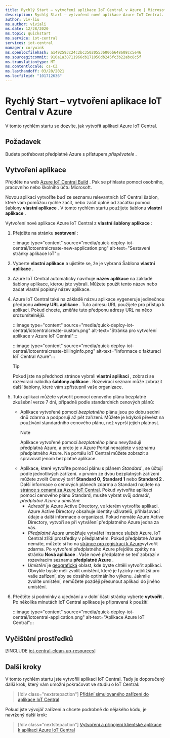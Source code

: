 ```yaml
---
title: Rychlý Start – vytvoření aplikace IoT Central v Azure | Microsoft Docs
description: Rychlý Start – vytvoření nové aplikace Azure IoT Central. Vytvořte aplikaci pomocí cenového plánu zdarma nebo některého ze standardních cenových plánů.
author: viv-liu
ms.author: viviali
ms.date: 12/28/2020
ms.topic: quickstart
ms.service: iot-central
services: iot-central
manager: corywink
ms.openlocfilehash: a1492593c24c2bc350205536006b648608cc5e46
ms.sourcegitcommit: 910a1a38711966cb171050db245fc3b22abc8c5f
ms.translationtype: MT
ms.contentlocale: cs-CZ
ms.lasthandoff: 03/20/2021
ms.locfileid: "101712636"
---
```

# <a name="quickstart---create-an-azure-iot-central-application"></a>Rychlý Start – vytvoření aplikace IoT Central v Azure

V tomto rychlém startu se dozvíte, jak vytvořit aplikaci Azure IoT Central.

## <a name="prerequisite"></a>Požadavek 

Budete potřebovat předplatné Azure s přístupem *přispěvatele* .

## <a name="create-an-application"></a>Vytvoření aplikace

Přejděte na web [Azure IoT Central Build](https://aka.ms/iotcentral) . Pak se přihlaste pomocí osobního, pracovního nebo školního účtu Microsoft.

Novou aplikaci vytvoříte buď ze seznamu relevantních IoT Central šablon, které vám pomůžou rychle začít, nebo začít úplně od začátku pomocí šablony **vlastní aplikace** . V tomto rychlém startu použijete šablonu **vlastní aplikace** .

Vytvoření nové aplikace Azure IoT Central z **vlastní šablony aplikace** :

1. Přejděte na stránku **sestavení** :

    :::image type="content" source="media/quick-deploy-iot-central/iotcentralcreate-new-application.png" alt-text="Sestavení stránky aplikace IoT":::

1. Vyberte **vlastní aplikace** a ujistěte se, že je vybraná Šablona **vlastní aplikace** .

1. Azure IoT Central automaticky navrhuje **název aplikace** na základě šablony aplikace, kterou jste vybrali. Můžete použít tento název nebo zadat vlastní popisný název aplikace.

1. Azure IoT Central také na základě názvu aplikace vygeneruje jedinečnou předponu **adresy URL aplikace** . Tuto adresu URL použijete pro přístup k aplikaci. Pokud chcete, změňte tuto předponu adresy URL na něco srozumitelnější.

    :::image type="content" source="media/quick-deploy-iot-central/iotcentralcreate-custom.png" alt-text="Stránka pro vytvoření aplikace v Azure IoT Central":::

    :::image type="content" source="media/quick-deploy-iot-central/iotcentralcreate-billinginfo.png" alt-text="Informace o fakturaci IoT Central Azure":::

    > [!Tip]
    > Pokud jste na předchozí stránce vybrali **vlastní aplikaci** , zobrazí se rozevírací nabídka **šablony aplikace** . Rozevírací seznam může zobrazit další šablony, které vám zpřístupnil vaše organizace.

1. Tuto aplikaci můžete vytvořit pomocí cenového plánu bezplatné zkušební verze 7 dní, případně podle standardních cenových plánů:

    - Aplikace vytvořené pomocí *bezplatného* plánu jsou po dobu sedmi dnů zdarma a podporují až pět zařízení. Můžete je kdykoli převést na používání standardního cenového plánu, než vyprší jejich platnost.
        > [!NOTE]
        > Aplikace vytvořené pomocí *bezplatného* plánu nevyžadují předplatná Azure, a proto je v Azure Portal nenajdete v seznamu předplatného Azure. Na portálu IoT Central můžete zobrazit a spravovat jenom bezplatné aplikace.          
    - Aplikace, které vytvoříte pomocí plánu s plánem *Standard* , se účtují podle jednotlivých zařízení. v prvním ze dvou bezplatných zařízení můžete zvolit Cenový tarif **Standard 0**, **Standard 1** nebo **Standard 2** . Další informace o cenových plánech zdarma a Standard najdete na [stránce s cenami za Azure IoT Central](https://azure.microsoft.com/pricing/details/iot-central/). Pokud vytvoříte aplikaci pomocí cenového plánu Standard, musíte vybrat svůj *adresář*, *předplatné Azure* a *umístění*:
        - *Adresář* je Azure Active Directory, ve kterém vytvoříte aplikaci. Azure Active Directory obsahuje identity uživatelů, přihlašovací údaje a další informace o organizaci. Pokud nemáte Azure Active Directory, vytvoří se při vytváření předplatného Azure jedna za vás.
        - *Předplatné Azure* umožňuje vytvářet instance služeb Azure. IoT Central zřídí prostředky v předplatném. Pokud předplatné Azure nemáte, můžete si ho na [stránce pro registraci k Azure](https://aka.ms/createazuresubscription)vytvořit zdarma. Po vytvoření předplatného Azure přejděte zpátky na stránku **Nová aplikace** . Vaše nové předplatné se teď zobrazí v rozevíracím seznamu **předplatné Azure** .
        - *Umístění* je [geografická](https://azure.microsoft.com/global-infrastructure/geographies/) oblast, kde byste chtěli vytvořit aplikaci. Obvykle byste měli zvolit umístění, které je fyzicky nejbližší pro vaše zařízení, aby se dosáhlo optimálního výkonu. Jakmile zvolíte umístění, nemůžete později přesunout aplikaci do jiného umístění.

1. Přečtěte si podmínky a ujednání a v dolní části stránky vyberte **vytvořit** . Po několika minutách IoT Central aplikace je připravená k použití:

    :::image type="content" source="media/quick-deploy-iot-central/iotcentral-application.png" alt-text="Aplikace Azure IoT Central":::

## <a name="clean-up-resources"></a>Vyčištění prostředků

[!INCLUDE [iot-central-clean-up-resources](../../../includes/iot-central-clean-up-resources.md)]

## <a name="next-steps"></a>Další kroky

V tomto rychlém startu jste vytvořili aplikaci IoT Central. Tady je doporučený další krok, který vám umožní pokračovat ve studiu o IoT Central:

> [!div class="nextstepaction"]
> [Přidání simulovaného zařízení do aplikace IoT Central](./quick-create-simulated-device.md)

Pokud jste vývojář zařízení a chcete podrobně do nějakého kódu, je navržený další krok:
> [!div class="nextstepaction"]
> [Vytvoření a připojení klientské aplikace k aplikaci Azure IoT Central](./tutorial-connect-device.md)